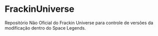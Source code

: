 # FrackinUniverse
Repositório Não Oficial do Frackin Universe para controle de versões da modificação dentro do Space Legends.
